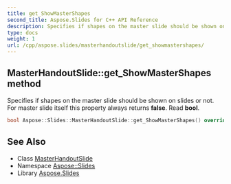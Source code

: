 ```yaml
---
title: get_ShowMasterShapes
second_title: Aspose.Slides for C++ API Reference
description: Specifies if shapes on the master slide should be shown on slides or not. For master slide itself this property always returns false. Read bool.
type: docs
weight: 1
url: /cpp/aspose.slides/masterhandoutslide/get_showmastershapes/
---
```

## MasterHandoutSlide::get_ShowMasterShapes method


Specifies if shapes on the master slide should be shown on slides or not. For master slide itself this property always returns **false**. Read **bool**.

```cpp
bool Aspose::Slides::MasterHandoutSlide::get_ShowMasterShapes() override
```


## See Also

* Class [MasterHandoutSlide](../)
* Namespace [Aspose::Slides](../../)
* Library [Aspose.Slides](../../../)
